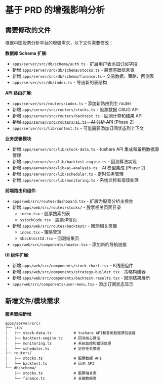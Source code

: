 # 基于 PRD 的增强影响分析

## 需要修改的文件

根据中国股票分析平台的增强需求，以下文件需要修改：

**数据库 Schema 扩展**:
- `apps/server/src/db/schema/auth.ts` - 扩展用户表添加订阅字段
- 新增 `apps/server/src/db/schema/stocks.ts` - 股票基础信息表
- 新增 `apps/server/src/db/schema/finance.ts` - 交易数据、策略、回测表
- `apps/server/src/db/index.ts` - 导出新的表结构

**API 路由扩展**:
- `apps/server/src/routers/index.ts` - 添加新路由到主 router
- 新增 `apps/server/src/routers/stocks.ts` - 股票数据 CRUD API
- 新增 `apps/server/src/routers/backtest.ts` - 回测计算和结果 API  
- ~~新增 `apps/server/src/routers/ai.ts` - AI 分析 API~~ [Phase 2]
- `apps/server/src/lib/context.ts` - 可能需要添加订阅状态到上下文

**业务逻辑模块**:
- 新增 `apps/server/src/lib/stock-data.ts` - tushare API 集成和备用数据源管理
- 新增 `apps/server/src/lib/backtest-engine.ts` - 回测算法实现
- ~~新增 `apps/server/src/lib/ai-analysis.ts` - AI 模型集成~~ [Phase 2]
- 新增 `apps/server/src/lib/scheduler.ts` - 定时任务管理
- 新增 `apps/server/src/lib/monitoring.ts` - 系统监控和错误处理

**前端路由和组件**:
- `apps/web/src/routes/dashboard.tsx` - 扩展为股票分析主控台
- 新增 `apps/web/src/routes/stocks/` - 股票相关页面目录
  - `index.tsx` - 股票搜索列表
  - `$stockCode.tsx` - 股票详情页
- 新增 `apps/web/src/routes/backtest/` - 回测相关页面
  - `index.tsx` - 策略管理
  - `$backtestId.tsx` - 回测结果页
- `apps/web/src/components/header.tsx` - 添加新的导航链接

**UI 组件扩展**:
- 新增 `apps/web/src/components/stock-chart.tsx` - K线图组件
- 新增 `apps/web/src/components/strategy-builder.tsx` - 策略构建器
- 新增 `apps/web/src/components/backtest-results.tsx` - 回测结果展示
- `apps/web/src/components/user-menu.tsx` - 添加订阅状态显示

## 新增文件/模块需求

**服务器端新增**:
```text
apps/server/src/
├── lib/
│   ├── stock-data.ts          # tushare API和备用数据源包装器
│   ├── backtest-engine.ts     # 回测核心算法
│   ├── monitoring.ts          # 系统监控和错误处理
│   └── scheduler.ts           # 定时任务管理
├── routers/
│   ├── stocks.ts              # 股票数据 API
│   └── backtest.ts            # 回测 API
└── db/schema/
    ├── stocks.ts              # 股票相关表
    └── finance.ts             # 金融数据表
